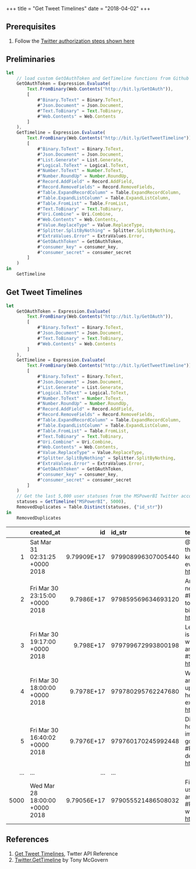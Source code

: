 +++
title = "Get Tweet Timelines"
date = "2018-04-02"
+++

## Prerequisites
1. Follow the [Twitter authorization steps shown here](../get-token)

## Preliminaries
```javascript
let
    // load custom GetOAuthToken and GetTimeline functions from Github
    GetOAuthToken = Expression.Evaluate(
        Text.FromBinary(Web.Contents("http://bit.ly/GetOAuth")),
        [
            #"Binary.ToText" = Binary.ToText,
            #"Json.Document" = Json.Document,
            #"Text.ToBinary" = Text.ToBinary,
            #"Web.Contents" = Web.Contents
        ]
    ),
    GetTimeline = Expression.Evaluate(
        Text.FromBinary(Web.Contents("http://bit.ly/GetTweetTimeline")),
        [
            #"Binary.ToText" = Binary.ToText,
            #"Json.Document" = Json.Document,
            #"List.Generate" = List.Generate,
            #"Logical.ToText" = Logical.ToText,
            #"Number.ToText" = Number.ToText,
            #"Number.RoundUp" = Number.RoundUp,
            #"Record.AddField" = Record.AddField,
            #"Record.RemoveFields" = Record.RemoveFields,
            #"Table.ExpandRecordColumn" = Table.ExpandRecordColumn,
            #"Table.ExpandListColumn" = Table.ExpandListColumn,
            #"Table.FromList" = Table.FromList,
            #"Text.ToBinary" = Text.ToBinary,
            #"Uri.Combine" = Uri.Combine,
            #"Web.Contents" = Web.Contents,
            #"Value.ReplaceType" = Value.ReplaceType,
            #"Splitter.SplitByNothing" = Splitter.SplitByNothing,
            #"ExtraValues.Error" = ExtraValues.Error,
            #"GetOAuthToken" = GetOAuthToken,
            #"consumer_key" = consumer_key,
            #"consumer_secret" = consumer_secret
        ]
    )
in
    GetTimeline
```

## Get Tweet Timelines
```javascript
let
    GetOAuthToken = Expression.Evaluate(
        Text.FromBinary(Web.Contents("http://bit.ly/GetOAuth")),
        [
            #"Binary.ToText" = Binary.ToText,
            #"Json.Document" = Json.Document,
            #"Text.ToBinary" = Text.ToBinary,
            #"Web.Contents" = Web.Contents
        ]
    ),
    GetTimeline = Expression.Evaluate(
        Text.FromBinary(Web.Contents("http://bit.ly/GetTweetTimeline")),
        [
            #"Binary.ToText" = Binary.ToText,
            #"Json.Document" = Json.Document,
            #"List.Generate" = List.Generate,
            #"Logical.ToText" = Logical.ToText,
            #"Number.ToText" = Number.ToText,
            #"Number.RoundUp" = Number.RoundUp,
            #"Record.AddField" = Record.AddField,
            #"Record.RemoveFields" = Record.RemoveFields,
            #"Table.ExpandRecordColumn" = Table.ExpandRecordColumn,
            #"Table.ExpandListColumn" = Table.ExpandListColumn,
            #"Table.FromList" = Table.FromList,
            #"Text.ToBinary" = Text.ToBinary,
            #"Uri.Combine" = Uri.Combine,
            #"Web.Contents" = Web.Contents,
            #"Value.ReplaceType" = Value.ReplaceType,
            #"Splitter.SplitByNothing" = Splitter.SplitByNothing,
            #"ExtraValues.Error" = ExtraValues.Error,
            #"GetOAuthToken" = GetOAuthToken,
            #"consumer_key" = consumer_key,
            #"consumer_secret" = consumer_secret
        ]
    )
    // Get the last 5,000 user statuses from the MSPowerBI Twitter account timeline
    statuses = GetTimeline("MSPowerBI", 5000),
    RemovedDuplicates = Table.Distinct(statuses, {"id_str"})
in
    RemovedDuplicates
```

|   |created_at|id|id_str|text
|---:|:---|---:|:---|:---|
|1|Sat Mar 31 02:31:25 +0000 2018|9.79909E+17|979908996307005440|@JWood We’d love to see these future projects so keep us posted! If you ever need ideas: https://t.co/ThTiyZGP3h
|2|Fri Mar 30 23:15:00 +0000 2018|9.7986E+17|979859569634693120|Are you curious about the new spring release of #PowerBI Insights? CRN took a look at a couple of big highlights.… https://t.co/8S4iH9FoNU
|3|Fri Mar 30 19:17:00 +0000 2018|9.798E+17|979799672993800198|Learn how @discoverRB is empowering employees with end-to-end analytics on @Azure. #SQLDW https://t.co/a6NMWLFpH1
|4|Fri Mar 30 18:00:00 +0000 2018|9.7978E+17|979780295762247680|Watch recorded sessions anytime or register for upcoming live webinars to hear from our #PowerBI experts. Learn mor… https://t.co/p7tI4AkUSB
|5|Fri Mar 30 16:40:02 +0000 2018|9.7976E+17|979760170245992448|Dive into the details of how to successfully implement a #data governance strategy w/ #PowerBI. Watch on-demand:… https://t.co/Af9dpzhsZZ
|...|...|...|...|
|5000|Wed Mar 28 18:00:00 +0000 2018|9.79056E+17|979055521486508032|Find out how @MSExcel users can save time analyzing #data in #PowerBI. Here are six ways: https://t.co/VYogVJQEbG

## References
1. [Get Tweet Timelines](https://developer.twitter.com/en/docs/tweets/timelines/api-reference/get-statuses-user_timeline), Twtter API Reference
2. [Twitter.GetTimeline](https://github.com/tonmcg/powertweet/blob/master/M/Twitter.GetTimeline.pq) by Tony McGovern